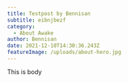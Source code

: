 ```yaml
---
title: Testpost by Bennisan
subtitle: eibnjbezf
category:
  - About Awake
author: Bennisan
date: 2021-12-10T14:30:36.243Z
featureImage: /uploads/about-hero.jpg
---
```

This is body